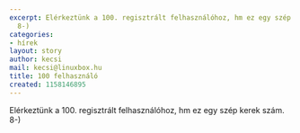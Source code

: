 ```yaml
---
excerpt: Elérkeztünk a 100. regisztrált felhasználóhoz, hm ez egy szép kerek szám.
  8-)
categories:
- hírek
layout: story
author: kecsi
mail: kecsi@linuxbox.hu
title: 100 felhasználó
created: 1158146895
---
```

Elérkeztünk a 100. regisztrált felhasználóhoz, hm ez egy szép kerek szám. 8-)
